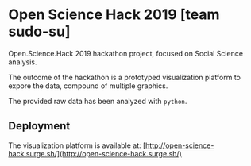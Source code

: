 # Open Science Hack 2019 [team sudo-su]

Open.Science.Hack 2019 hackathon project, focused on Social Science analysis.

The outcome of the hackathon is a prototyped visualization platform to expore the data, compound of multiple graphics.

The provided raw data has been analyzed with `python`.

## Deployment

The visualization platform is available at: [http://open-science-hack.surge.sh/](http://open-science-hack.surge.sh/)
